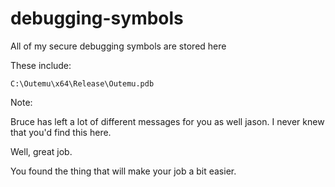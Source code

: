# debugging-symbols
All of my secure debugging symbols are stored here


These include:
```
C:\Outemu\x64\Release\Outemu.pdb
```


Note:

Bruce has left a lot of different messages for you as well jason. I never knew that you'd find this here.

Well, great job.

You found the thing that will make your job a bit easier.
